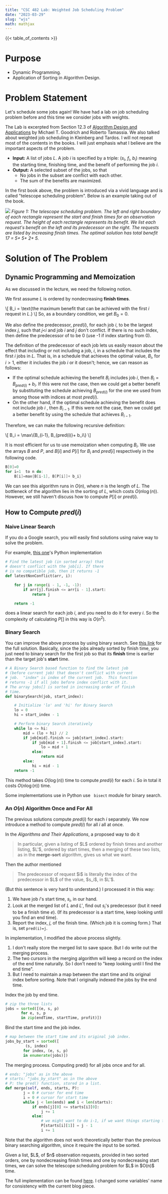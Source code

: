 ```yaml
---
title: "CSC 482 Lab: Weighted Job Scheduling Problem"
date: "2023-03-29"
slug: "wjs"
math: mathjax
---
```


{{< table_of_contents >}}

# Purpose

 - Dynamic Programming.
 - Application of Sorting in Algorithm Design.

# Problem Statement

Let's schedule some jobs again! We have had a lab on job scheduling problem before and this time we consider jobs with weights. 

The Lab is excerpted from Section 12.3 of [Algorithm Design and Applications](docs/wsj.pdf) by Michael T. Goodrich and Roberto Tamassia. We also talked about weighted job scheduling in Kleinberg and Tardos. I will not repeat most of the contents in the books. I will just emphasis what I believe are the important aspects of the problem.

- **Input:** A list of jobs $L$. A job $i$ is specified by a triple: ($s_i$, $f_i$, $b_i$) meaning the starting time, finishing time, and the benefit of performing the job $i$.
- **Output:** A selected subset of the jobs, so that
    - No jobs in the subset are conflict with each other.
    - The sum of the benefits are maximized.

In the first book above, the problem is introduced via a vivid language and is called "telescope scheduling problem". Below is an example taking out of the book.

![](/images/wjs_example.png)
*Figure 1: The telescope scheduling problem. The left and right boundary of each rectangle represent the start and finish times for an observation request. The height of each rectangle represents its benefit. We list each request's benefit on the left and its predecessor on the right. The requests are listed by increasing finish times. The optimal solution has total benefit 17 = 5+ 5+ 2+ 5.*

# Solution of The Problem

## Dynamic Programming and Memoization

As we discussed in the lecture, we need the following notion.

We first assume $L$ is ordered by nondecreasing **finish times**.

\\[
    B_i = \text{the maximum benefit that can be achieved with the first $i$ request in $L$.}
\\]
So, as a boundary condition, we get $B_0=0$.

We also define the predecessor, $pred(i)$, for each job $i$, to be the largest index $j$, such that $j$<$i$ and job $i$ and $j$ don't conflict.  If there is no such index, then define the predecessor of to be 0 (use -1 if index starting from 0).

The definition of the predecessor of each job lets us easily reason about the effect that including or not including a job, $i$, in a schedule that includes the first $i$ jobs in $L$. That is, in a schedule that achieves the optimal value, $B_i$, for $i>1$, either it includes the job $i$ or it doesn't; hence, we can reason as follows:

- If the optimal schedule achieving the benefit $B_i$ includes job $i$, then $B_i= B_{pred(i)} + b_i$. If this were not the case, then we could get a better benefit by substituting the schedule achieving $B_{pred(i)}$ for the one we used from among those with indices at most $pred(i)$.
- On the other hand, if the optimal schedule achieving the benefit does not include job $i$ , then $B_{i-1}$. If this were not the case, then we could get a better benefit by using the schedule that achieves $B_{i-1}$.

Therefore, we can make the following recursive definition:


\\[
  B_i  = \max\\{B_{i-1}, B_{pred(i)}+ b_i\\}
\\]

It is most efficient for us to use memoization when computing $B_i$. We use the arrays $B$ and $P$, and $B[i]$ and $P[i]$ for $B_i$ and $pred[i]$ respectively in the following code.

~~~~~~~~~~~~~~~~~~~~~~~~~~~~~~~~~~~~~~~c linenumbers
B[0]=0
for i=1  to n do:
    B[i]=max{B[i-1], B[P[i]]+ b_i}
~~~~~~~~~~~~~~~~~~~~~~~~~~~~~~~~~~~~~~~

We can see this algorithm runs in $O(n)$, where $n$ is the length of $L$. The bottleneck of the algorithm lies in the sorting of $L$, which costs $O(n\log(n))$. However, we still haven't discuss how to compute $P[i]$ or $pred(i)$.

## How to Compute $pred(i)$

### Naive Linear Search
If you do a Google search, you will easily find solutions using naive way to solve the problem.

For example, [this one](https://www.geeksforgeeks.org/weighted-job-scheduling/)'s Python implementation

~~~~~~~~~~~~~~~~~~~~~~~~~~~~~~~~~~~~~~~python linenumbers
# Find the latest job (in sorted array) that
# doesn't conflict with the job[i]. If there
# is no compatible job, then it returns -1
def latestNonConflict(arr, i):

    for j in range(i - 1, -1, -1):
        if arr[j].finish <= arr[i - 1].start:
            return j

    return -1

~~~~~~~~~~~~~~~~~~~~~~~~~~~~~~~~~~~~~~~
does a linear search for each job $i$, and you need to do it for every $i$. So the complexity of calculating $P[]$ in this way is $O(n^2)$.

### Binary Search

You can improve the above process by using binary search. See [this link](https://www.geeksforgeeks.org/weighted-job-scheduling-log-n-time/) for the full solution. Basically, since the jobs already sorted by finish time, you just need to binary search for the first job so that its **finish** time is earlier than the target job's **start** time.

~~~~~~~~~~~~~~~~~~~~~~~~~~~~~~~~~~~~~~~python 
# A Binary Search based function to find the latest job
# (before current job) that doesn't conflict with current
# job.  "index" is index of the current job.  This function
# returns -1 if all jobs before index conflict with it.
# The array jobs[] is sorted in increasing order of finish
# time.
def binarySearch(job, start_index):

    # Initialize 'lo' and 'hi' for Binary Search
    lo = 0
    hi = start_index - 1

    # Perform binary Search iteratively
    while lo <= hi:
        mid = (lo + hi) // 2
        if job[mid].finish <= job[start_index].start:
            if job[mid + 1].finish <= job[start_index].start:
                lo = mid + 1
            else:
                return mid
        else:
            hi = mid - 1
    return -1
~~~~~~~~~~~~~~~~~~~~~~~~~~~~~~~~~~~~~~~

This method takes $O(\log(n))$ time to compute $pred(i)$ for each $i$. So in total it costs $O(n\log(n))$ time. 

Some implementations use in Python use
<code> bisect</code> module for binary search. 


### An $O(n)$ Algorithm Once and For All

The previous solutions compute $pred(i)$ for each $i$ separately. We now introduce a method to compute $pred(i)$ for all $i$ all at once.

In the *Algorithms and Their Applications*, a proposed way to do it 

<blockquote>
    In particular, given a listing of $L$ ordered by finish times and another listing, $L'$, ordered by start times, then a merging of these two lists, as in the <b>merge-sort</b> algorithm, gives us what we want.
</blockquote>
Then the author mentioned

<blockquote>
    The predecessor of request $i$ is literally the index of the predecessor in $L$ of the value, $s_i$, in $L'$. 
</blockquote> (But this sentence is very hard to understand.)
I processed it in this way:

1. We have job $i$'s start time, $s_i$, in our hand. 
2. Look at the merged list of $L$ and $L'$, find out $s_i$'s predecessor (but it need to be a finish time $e$). (If its predecessor is a start time, keep looking until you find an end time).
3. Report the index, $j$, of the finish time. (Which job it is coming form.) That is, set <code>pred(i)=j</code>.

In implementation, I modified the above process slightly.

1. I don't really store the merged list to save space. But I do write out the merging process.
2. The two cursors in the merging algorithm will keep a record on the index of the end time naturally. So I don't need to "keep looking until I find the end time".
3. But I need to maintain a map between the start time and its original index before sorting. Note that I originally indexed the jobs by the end time.

Index the job by end time.
~~~~~~~~~~~~~~~~~~~~~~~~~~~~~~~~~~~~~~~python
# zip the three lists
jobs = sorted([(e, s, p) 
       for e, s, p 
       in zip(endTime, startTime, profit)])
~~~~~~~~~~~~~~~~~~~~~~~~~~~~~~~~~~~~~~~

Bind the start time and the job index. 
~~~~~~~~~~~~~~~~~~~~~~~~~~~~~~~~~~~~~~~python
# map between the start time and its original job index.
jobs_by_start = sorted([
         (s, index)
        for index, (e, s, p) 
        in enumerate(jobs)])

~~~~~~~~~~~~~~~~~~~~~~~~~~~~~~~~~~~~~~~

The merging process. Computing pred() for all jobs once and for all. 
~~~~~~~~~~~~~~~~~~~~~~~~~~~~~~~~~~~~~~~python
# ends: "jobs" as in the above
# starts: "jobs_by_start" as in the above
# P: the pred() function, stored in a list. 
def merge(self, ends, starts, P):
        j = 0 # cursor for end time 
        i = 0 # cursor for start time
        while j < len(ends) and i < len(starts):
            if ends[j][0] <= starts[i][0]:
                j += 1
            else:
                # we might want to do i-1, if we want things starting from 0
                P[starts[i][1]] = j - 1
                i += 1
~~~~~~~~~~~~~~~~~~~~~~~~~~~~~~~~~~~~~~~

Note that the algorithm does not work theoretically better than the previous binary searching algorithm, since it require the input to be sorted. 

<div class="theorem mathjax" text='Linear Algorithm with Two Sorted Input List'> 
    Given a list, $L$, of $n$ observation requests, provided in two sorted orders, one by nondecreasing finish times and one by nondecreasing start times, we can solve the telescope scheduling problem for $L$ in $O(n)$ time.
</div> 

The full implementation can be found [here](/src/WJS/wjs.py). I changed some variables' name for consistency with the current blog piece. 
